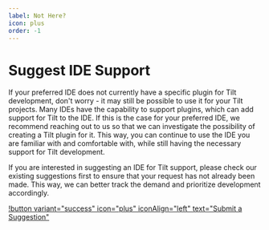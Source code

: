 ```yaml
---
label: Not Here?
icon: plus
order: -1
---
```


# Suggest IDE Support

If your preferred IDE does not currently have a specific plugin for Tilt development, don't worry - it may still be possible to use it for your Tilt projects. Many IDEs have the capability to support plugins, which can add support for Tilt to the IDE. If this is the case for your preferred IDE, we recommend reaching out to us so that we can investigate the possibility of creating a Tilt plugin for it. This way, you can continue to use the IDE you are familiar with and comfortable with, while still having the necessary support for Tilt development.

If you are interested in suggesting an IDE for Tilt support, please check our existing suggestions first to ensure that your request has not already been made. This way, we can better track the demand and prioritize development accordingly.

[!button variant="success" icon="plus" iconAlign="left" text="Submit a Suggestion"](suggest-instructions)
